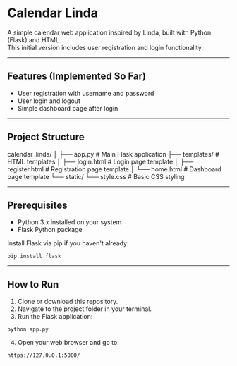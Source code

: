 # Calendar Linda

A simple calendar web application inspired by Linda, built with Python (Flask) and HTML.  
This initial version includes user registration and login functionality.

---

## Features (Implemented So Far)

- User registration with username and password
- User login and logout
- Simple dashboard page after login

---

## Project Structure


calendar_linda/
│
├── app.py # Main Flask application
├── templates/ # HTML templates
│ ├── login.html # Login page template
│ ├── register.html # Registration page template
│ └── home.html # Dashboard page template
└── static/
└── style.css # Basic CSS styling


---

## Prerequisites

- Python 3.x installed on your system
- Flask Python package

Install Flask via pip if you haven't already:

```
pip install flask
```
---

## How to Run

1. Clone or download this repository.
2. Navigate to the project folder in your terminal.
3. Run the Flask application:

```
python app.py
```

4. Open your web browser and go to:

```
https://127.0.0.1:5000/
```
